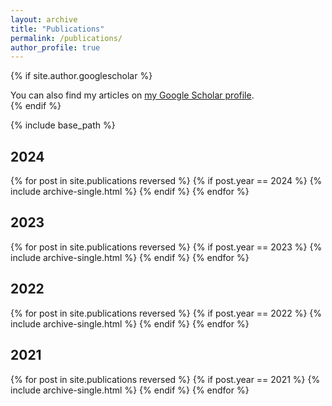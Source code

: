 ```yaml
---
layout: archive
title: "Publications"
permalink: /publications/
author_profile: true
---
```


{% if site.author.googlescholar %}
  <div class="wordwrap">You can also find my articles on <a href="{{site.author.googlescholar}}">my Google Scholar profile</a>.</div>
{% endif %}

{% include base_path %}


## 2024
{% for post in site.publications reversed %}
  {% if post.year == 2024 %}
    {% include archive-single.html %}
  {% endif %}
{% endfor %}


## 2023
{% for post in site.publications reversed %}
  {% if post.year == 2023 %}
    {% include archive-single.html %}
  {% endif %}
{% endfor %}


## 2022
{% for post in site.publications reversed %}
  {% if post.year == 2022 %}
    {% include archive-single.html %}
  {% endif %}
{% endfor %}


## 2021
{% for post in site.publications reversed %}
  {% if post.year == 2021 %}
    {% include archive-single.html %}
  {% endif %}
{% endfor %}
